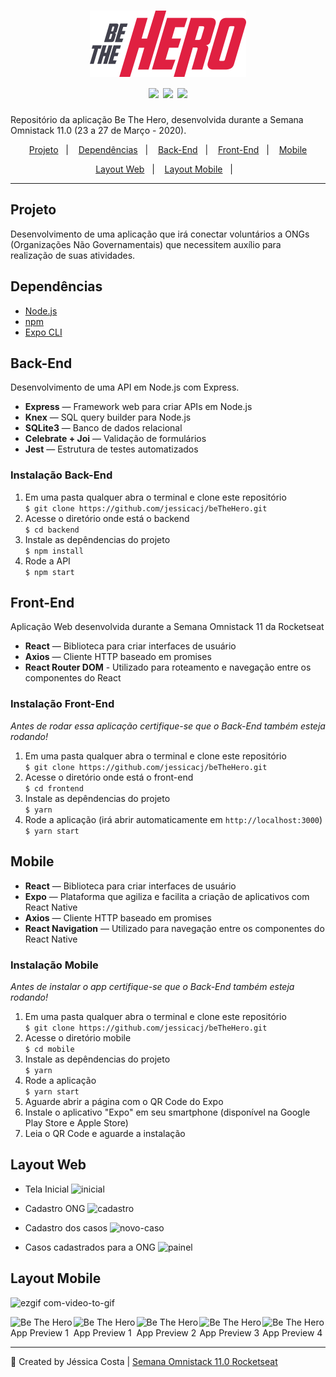 <h1 align="center">
<img src="frontend/src/assets/logo.svg" width="250px" alt="Be The Hero" />
  <br />
  <img src="https://img.shields.io/badge/Front--end-ReactJS-blue" />
  <img src="https://img.shields.io/badge/Back--end-Node.js-green" />
  <img src="https://img.shields.io/badge/Mobile-React%20Native-%234287f5" />
<br />
</h1>

Repositório da aplicação Be The Hero, desenvolvida durante a Semana Omnistack 11.0 (23 a 27 de Março - 2020).

<p align="center">
  <a href="#projeto">Projeto</a>&nbsp;&nbsp;&nbsp;|&nbsp;&nbsp;&nbsp;
  <a href="#dependencias">Dependências</a>&nbsp;&nbsp;&nbsp;|&nbsp;&nbsp;&nbsp;
  <a href="#back-end">Back-End</a>&nbsp;&nbsp;&nbsp;|&nbsp;&nbsp;&nbsp;
  <a href="#front-end">Front-End</a>&nbsp;&nbsp;&nbsp;|&nbsp;&nbsp;&nbsp;
  <a href="#mobile">Mobile</a>
</p>
<p align="center">
  <a href="#preview-web">Layout Web</a>&nbsp;&nbsp;&nbsp;|&nbsp;&nbsp;&nbsp;
  <a href="#mobile">Layout Mobile</a>&nbsp;&nbsp;&nbsp;|&nbsp;&nbsp;&nbsp;
</p>


---
## Projeto

Desenvolvimento de uma aplicação que irá conectar voluntários a ONGs (Organizações Não Governamentais) que necessitem auxílio para realização de suas atividades.

## Dependências

- [Node.js](https://nodejs.org/en/)
- [npm](https://www.npmjs.com/)
- [Expo CLI](https://expo.io/tools#cli)

## Back-End

Desenvolvimento de uma API em Node.js com Express.
- **Express** — Framework web para criar APIs em Node.js
- **Knex** — SQL query builder para Node.js
- **SQLite3** — Banco de dados relacional
- **Celebrate + Joi** — Validação de formulários
- **Jest** — Estrutura de testes automatizados

### Instalação Back-End

1. Em uma pasta qualquer abra o terminal e clone este repositório <br />
`$ git clone https://github.com/jessicacj/beTheHero.git`
2. Acesse o diretório onde está o backend <br />
`$ cd backend`
3. Instale as depêndencias do projeto <br />
`$ npm install`
4. Rode a API <br />
`$ npm start`

## Front-End
Aplicação Web desenvolvida durante a Semana Omnistack 11 da Rocketseat

- **React** — Biblioteca para criar interfaces de usuário
- **Axios** — Cliente HTTP baseado em promises
- **React Router DOM** - Utilizado para roteamento e navegação entre os componentes do React

### Instalação Front-End

_Antes de rodar essa aplicação certifique-se que o Back-End também esteja rodando!_

1. Em uma pasta qualquer abra o terminal e clone este repositório <br />
`$ git clone https://github.com/jessicacj/beTheHero.git`
2. Acesse o diretório onde está o front-end <br />
`$ cd frontend`
3. Instale as depêndencias do projeto <br />
`$ yarn`
4. Rode a aplicação (irá abrir automaticamente em `http://localhost:3000`) <br />
`$ yarn start`

## Mobile

- **React** — Biblioteca para criar interfaces de usuário
- **Expo** — Plataforma que agiliza e facilita a criação de aplicativos com React Native
- **Axios** — Cliente HTTP baseado em promises
- **React Navigation** — Utilizado para navegação entre os componentes do React Native

### Instalação Mobile

_Antes de instalar o app certifique-se que o Back-End também esteja rodando!_

1. Em uma pasta qualquer abra o terminal e clone este repositório <br />
`$ git clone https://github.com/jessicacj/beTheHero.git`
2. Acesse o diretório mobile <br />
`$ cd mobile`
3. Instale as depêndencias do projeto <br />
`$ yarn`
4. Rode a aplicação <br />
`$ yarn start`
5. Aguarde abrir a página com o QR Code do Expo
6. Instale o aplicativo "Expo" em seu smartphone (disponível na Google Play Store e Apple Store)
7. Leia o QR Code e aguarde a instalação

## Layout Web

- Tela Inicial
![inicial](https://user-images.githubusercontent.com/42447794/77855573-9cb8aa80-71c7-11ea-8b60-2fa7d6fc93f9.png)

- Cadastro ONG
![cadastro](https://user-images.githubusercontent.com/42447794/77855577-a0e4c800-71c7-11ea-8688-7e3334c00cf2.png)

- Cadastro dos casos
![novo-caso](https://user-images.githubusercontent.com/42447794/77855980-895b0e80-71ca-11ea-8957-22e5609dafd0.png)

- Casos cadastrados para a ONG
![painel](https://user-images.githubusercontent.com/42447794/77855981-8bbd6880-71ca-11ea-9686-e3a109a12074.png)

## Layout Mobile
![ezgif com-video-to-gif](https://user-images.githubusercontent.com/42447794/77859855-18bfec00-71e2-11ea-8b71-d40c46dd2303.gif)
<div style="display: flex">
  <img src="https://user-images.githubusercontent.com/42447794/77856941-05f0eb80-71d1-11ea-856e-5995089bdbd1.png" alt="Be The Hero App Preview 1" width="250" />
<img src="https://user-images.githubusercontent.com/42447794/77856941-05f0eb80-71d1-11ea-856e-5995089bdbd1.png" alt="Be The Hero App Preview 1" width="250" />
<img src="https://user-images.githubusercontent.com/42447794/77856946-0ee1bd00-71d1-11ea-99f2-9a9cf2c6e657.jpeg" alt="Be The Hero App Preview 2" width="250" />
<img src="https://user-images.githubusercontent.com/42447794/77857341-346fc600-71d3-11ea-891a-75b6165cdd4a.jpeg" alt="Be The Hero App Preview 3" width="250" />
 <img src="https://user-images.githubusercontent.com/42447794/77856950-1903bb80-71d1-11ea-8548-43d2e8e75eed.jpeg" alt="Be The Hero App Preview 4" width="250" />
</div>

---
:rocket: Created by Jéssica Costa | [Semana Omnistack 11.0 Rocketseat](https://rocketseat.com.br/)
